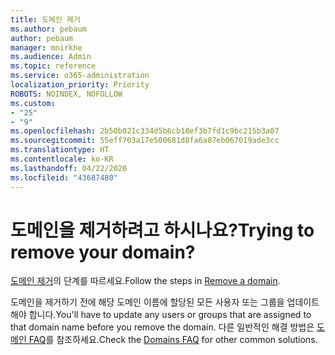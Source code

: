 ```yaml
---
title: 도메인 제거
ms.author: pebaum
author: pebaum
manager: mnirkhe
ms.audience: Admin
ms.topic: reference
ms.service: o365-administration
localization_priority: Priority
ROBOTS: NOINDEX, NOFOLLOW
ms.custom:
- "25"
- "9"
ms.openlocfilehash: 2b50b021c334d5b6cb18ef3b7fd1c9bc215b3a07
ms.sourcegitcommit: 55eff703a17e500681d8fa6a87eb067019ade3cc
ms.translationtype: HT
ms.contentlocale: ko-KR
ms.lasthandoff: 04/22/2020
ms.locfileid: "43687480"
---
```

# <a name="trying-to-remove-your-domain"></a><span data-ttu-id="16218-102">도메인을 제거하려고 하시나요?</span><span class="sxs-lookup"><span data-stu-id="16218-102">Trying to remove your domain?</span></span>

<span data-ttu-id="16218-103">[도메인 제거](https://docs.microsoft.com/office365/admin/get-help-with-domains/remove-a-domain)의 단계를 따르세요.</span><span class="sxs-lookup"><span data-stu-id="16218-103">Follow the steps in [Remove a domain](https://docs.microsoft.com/office365/admin/get-help-with-domains/remove-a-domain).</span></span>
  
<span data-ttu-id="16218-104">도메인을 제거하기 전에 해당 도메인 이름에 할당된 모든 사용자 또는 그룹을 업데이트해야 합니다.</span><span class="sxs-lookup"><span data-stu-id="16218-104">You'll have to update any users or groups that are assigned to that domain name before you remove the domain.</span></span> <span data-ttu-id="16218-105">다른 일반적인 해결 방법은 [도메인 FAQ](https://docs.microsoft.com/office365/admin/setup/domains-faq)를 참조하세요.</span><span class="sxs-lookup"><span data-stu-id="16218-105">Check the [Domains FAQ](https://docs.microsoft.com/office365/admin/setup/domains-faq) for other common solutions.</span></span>
  